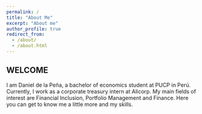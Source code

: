 ```yaml
---
permalink: /
title: "About Me"
excerpt: "About me"
author_profile: true
redirect_from: 
  - /about/
  - /about.html
---
```


## WELCOME
I am Daniel de la Peña, a bachelor of economics student at PUCP in Perú. Currently, I work as a corporate treasury intern at Alicorp. My main fields of interest are Financial Inclusion, Portfolio Management and Finance. Here you can get to know me a little more and my skills.
